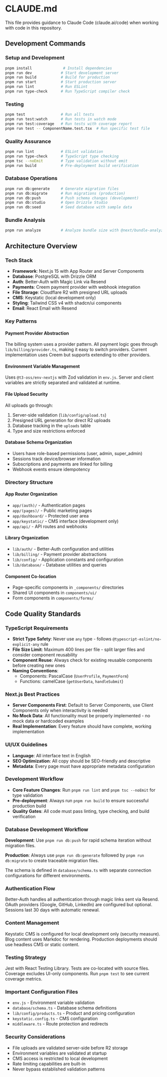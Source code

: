 # CLAUDE.md

This file provides guidance to Claude Code (claude.ai/code) when working with code in this repository.

## Development Commands

### Setup and Development

```bash
pnpm install              # Install dependencies
pnpm run dev             # Start development server
pnpm run build           # Build for production
pnpm run start           # Start production server
pnpm run lint            # Run ESLint
pnpm run type-check      # Run TypeScript compiler check
```

### Testing

```bash
pnpm test                # Run all tests
pnpm run test:watch      # Run tests in watch mode
pnpm run test:coverage   # Run tests with coverage report
pnpm run test -- ComponentName.test.tsx  # Run specific test file
```

### Quality Assurance

```bash
pnpm run lint            # ESLint validation
pnpm run type-check      # TypeScript type checking
pnpm tsc --noEmit        # Type validation without emit
pnpm run build           # Pre-deployment build verification
```

### Database Operations

```bash
pnpm run db:generate     # Generate migration files
pnpm run db:migrate      # Run migrations (production)
pnpm run db:push         # Push schema changes (development)
pnpm run db:studio       # Open Drizzle Studio
pnpm run db:seed         # Seed database with sample data
```

### Bundle Analysis

```bash
pnpm run analyze         # Analyze bundle size with @next/bundle-analyzer
```

## Architecture Overview

### Tech Stack

- **Framework**: Next.js 15 with App Router and Server Components
- **Database**: PostgreSQL with Drizzle ORM
- **Auth**: Better-Auth with Magic Link via Resend
- **Payments**: Creem payment provider with webhook integration
- **File Storage**: Cloudflare R2 with presigned URL uploads
- **CMS**: Keystatic (local development only)
- **Styling**: Tailwind CSS v4 with shadcn/ui components
- **Email**: React Email with Resend

### Key Patterns

#### Payment Provider Abstraction

The billing system uses a provider pattern. All payment logic goes through `lib/billing/provider.ts`, making it easy to switch providers. Current implementation uses Creem but supports extending to other providers.

#### Environment Variable Management

Uses `@t3-oss/env-nextjs` with Zod validation in `env.js`. Server and client variables are strictly separated and validated at runtime.

#### File Upload Security

All uploads go through:

1. Server-side validation (`lib/config/upload.ts`)
2. Presigned URL generation for direct R2 uploads
3. Database tracking in the `uploads` table
4. Type and size restrictions enforced

#### Database Schema Organization

- Users have role-based permissions (user, admin, super_admin)
- Sessions track device/browser information
- Subscriptions and payments are linked for billing
- Webhook events ensure idempotency

### Directory Structure

#### App Router Organization

- `app/(auth)/` - Authentication pages
- `app/(pages)/` - Public marketing pages
- `app/dashboard/` - Protected user area
- `app/keystatic/` - CMS interface (development only)
- `app/api/` - API routes and webhooks

#### Library Organization

- `lib/auth/` - Better-Auth configuration and utilities
- `lib/billing/` - Payment provider abstractions
- `lib/config/` - Application constants and configuration
- `lib/database/` - Database utilities and queries

#### Component Co-location

- Page-specific components in `_components/` directories
- Shared UI components in `components/ui/`
- Form components in `components/forms/`

## Code Quality Standards

### TypeScript Requirements

- **Strict Type Safety**: Never use `any` type - follows `@typescript-eslint/no-explicit-any` rule
- **File Size Limit**: Maximum 400 lines per file - split larger files and consider component reusability
- **Component Reuse**: Always check for existing reusable components before creating new ones
- **Naming Conventions**:
  - Components: PascalCase (`UserProfile`, `PaymentForm`)
  - Functions: camelCase (`getUserData`, `handleSubmit`)

### Next.js Best Practices

- **Server Components First**: Default to Server Components, use Client Components only when interactivity is needed
- **No Mock Data**: All functionality must be properly implemented - no mock data or hardcoded examples
- **Real Implementation**: Every feature should have complete, working implementation

### UI/UX Guidelines

- **Language**: All interface text in English
- **SEO Optimization**: All copy should be SEO-friendly and descriptive
- **Metadata**: Every page must have appropriate metadata configuration

### Development Workflow

- **Core Feature Changes**: Run `pnpm run lint` and `pnpm tsc --noEmit` for type validation
- **Pre-deployment**: Always run `pnpm run build` to ensure successful production build
- **Quality Gates**: All code must pass linting, type checking, and build verification

### Database Development Workflow

**Development**: Use `pnpm run db:push` for rapid schema iteration without migration files.

**Production**: Always use `pnpm run db:generate` followed by `pnpm run db:migrate` to create traceable migration files.

The schema is defined in `database/schema.ts` with separate connection configurations for different environments.

### Authentication Flow

Better-Auth handles all authentication through magic links sent via Resend. OAuth providers (Google, GitHub, LinkedIn) are configured but optional. Sessions last 30 days with automatic renewal.

### Content Management

Keystatic CMS is configured for local development only (security measure). Blog content uses Markdoc for rendering. Production deployments should use headless CMS or static content.

### Testing Strategy

Jest with React Testing Library. Tests are co-located with source files. Coverage excludes UI-only components. Run `pnpm test` to see current coverage metrics.

### Important Configuration Files

- `env.js` - Environment variable validation
- `database/schema.ts` - Database schema definitions
- `lib/config/products.ts` - Product and pricing configuration
- `keystatic.config.ts` - CMS configuration
- `middleware.ts` - Route protection and redirects

### Security Considerations

- File uploads are validated server-side before R2 storage
- Environment variables are validated at startup
- CMS access is restricted to local development
- Rate limiting capabilities are built-in
- Never bypass established validation patterns
